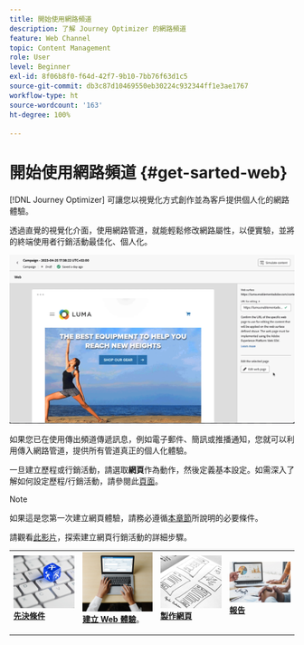```yaml
---
title: 開始使用網路頻道
description: 了解 Journey Optimizer 的網路頻道
feature: Web Channel
topic: Content Management
role: User
level: Beginner
exl-id: 8f06b8f0-f64d-42f7-9b10-7bb76f63d1c5
source-git-commit: db3c87d10469550eb30224c932344ff1e3ae1767
workflow-type: ht
source-wordcount: '163'
ht-degree: 100%

---
```


# 開始使用網路頻道 {#get-sarted-web}

[!DNL Journey Optimizer] 可讓您以視覺化方式創作並為客戶提供個人化的網路體驗。

透過直覺的視覺化介面，使用網路管道，就能輕鬆修改網路屬性，以便實驗，並將的終端使用者行銷活動最佳化、個人化。

![](../rn/assets/do-not-localize/web-authoring.gif)

如果您已在使用傳出頻道傳遞訊息，例如電子郵件、簡訊或推播通知，您就可以利用傳入網路管道，提供所有管道真正的個人化體驗。

一旦建立歷程或行銷活動，請選取&#x200B;**網頁**&#x200B;作為動作，然後定義基本設定。如需深入了解如何設定歷程/行銷活動，請參閱此[頁面](create-web.md#create-web-experience)。

>[!NOTE]
>
>如果這是您第一次建立網頁體驗，請務必遵循[本章節](web-prerequisites.md)所說明的必要條件。

請觀看[此影片](create-web.md#video)，探索建立網頁行銷活動的詳細步驟。

<table style="table-layout:fixed"><tr style="border: 0;">
<td>
<a href="web-prerequisites.md">
<img alt="銷售機會" src="../assets/do-not-localize/web-prerequisites.jpg">
</a>
<div><a href="web-prerequisites.md"><strong>先決條件</strong>
</div>
<p>
</td>
<td>
<a href="create-web.md">
<img alt="不頻繁" src="../assets/do-not-localize/web-create.jpg">
</a>
<div>
<a href="create-web.md"><strong>建立 Web 體驗</strong></a>。
</div>
<p></td>
<td>
<a href="web-visual-editor.md">
<img alt="驗證" src="../assets/do-not-localize/web-design.jpg">
</a>
<div>
<a href="web-visual-editor.md"><strong>製作網頁</strong></a>
</div>
<p>
</td>
<td>
<a href="monitor-web-experiences.md">
<img alt="驗證" src="../assets/do-not-localize/web-reporting.jpg">
</a>
<div>
<a href="monitor-web-experiences.md"><strong>報告</strong></a>
</div>
<p>
</td>
</tr></table>



